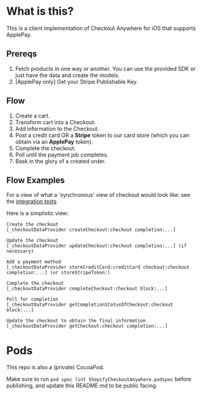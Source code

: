What is this?
=====================

This is a client implementation of Checkout Anywhere for iOS that supports ApplePay.

## Prereqs

1. Fetch products in one way or another. You can use the provided SDK or just have the data and create the models.
2. [ApplePay only] Get your Stripe Publishable Key.

## Flow

1. Create a cart.
2. Transform cart into a Checkout.
3. Add information to the Checkout.
4. Post a credit card OR a **Stripe** token to our card store (which you can obtain via an **ApplePay** token).
5. Complete the checkout.
6. Poll until the payment job completes.
7. Bask in the glory of a created order.

## Flow Examples

For a view of what a 'synchronous' view of checkout would look like: see the [integration tests](https://github.com/Shopify/checkout-anywhere-ios/blob/master/CheckoutAnywhere/CheckoutAnywhereTests/CHKAnywhereIntegrationTest.m)

Here is a simplistic view:

```
Create the checkout
[_checkoutDataProvider createCheckout:checkout completion:...]

Update the checkout
[_checkoutDataProvider updateCheckout:checkout completion:...] (if necessary)

Add a payment method
[_checkoutDataProvider storeCreditCard:creditCard checkout:checkout completion:...] (or storeStripeToken:)

Complete the checkout
[_checkoutDataProvider completeCheckout:checkout block:...]

Poll for completion
[_checkoutDataProvider getCompletionStatusOfCheckout:checkout block:...]

Update the checkout to obtain the final information
[_checkoutDataProvider getCheckout:checkout completion:...]
```

Pods
====
This repo is also a (private) CocoaPod.

Make sure to run `pod spec lint ShopifyCheckoutAnywhere.podspec` before publishing, and update this README.md to be public facing.
